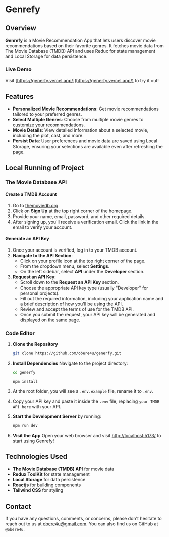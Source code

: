 
# Genrefy

## Overview

**Genrefy** is a Movie Recommendation App that lets users discover movie recommendations based on their favorite genres. It fetches movie data from The Movie Database (TMDB) API and uses Redux for state management and Local Storage for data persistence.

### Live Demo

Visit [https://generfy.vercel.app/](https://generfy.vercel.app/) to try it out!

## Features

- **Personalized Movie Recommendations**: Get movie recommendations tailored to your preferred genres.
- **Select Multiple Genres**: Choose from multiple movie genres to customize your recommendations.
- **Movie Details**: View detailed information about a selected movie, including the plot, cast, and more.
- **Persist Data**: User preferences and movie data are saved using Local Storage, ensuring your selections are available even after refreshing the page.

## Local Running of Project

### The Movie Database API

#### Create a TMDB Account

1. Go to [themoviedb.org](https://themoviedb.org).
2. Click on **Sign Up** at the top right corner of the homepage.
3. Provide your name, email, password, and other required details.
4. After signing up, you'll receive a verification email. Click the link in the email to verify your account.

#### Generate an API Key

1. Once your account is verified, log in to your TMDB account.
2. **Navigate to the API Section**:
   - Click on your profile icon at the top right corner of the page.
   - From the dropdown menu, select **Settings**.
   - On the left sidebar, select **API** under the **Developer** section.
3. **Request an API Key**:
   - Scroll down to the **Request an API Key** section.
   - Choose the appropriate API key type (usually "Developer" for personal projects).
   - Fill out the required information, including your application name and a brief description of how you'll be using the API.
   - Review and accept the terms of use for the TMDB API.
   - Once you submit the request, your API key will be generated and displayed on the same page.

### Code Editor

1. **Clone the Repository**
   ```bash
   git clone https://github.com/obere4u/generfy.git
   ```

2. **Install Dependencies**
   Navigate to the project directory:
   ```bash
   cd generfy
   ```
   ```bash
   npm install
   ```

3. At the root folder, you will see a `.env.example` file, rename it to `.env`.

4. Copy your API key and paste it inside the `.env` file, replacing `your TMDB API here` with your API.

5. **Start the Development Server** by running:
   ```bash
   npm run dev
   ```

6. **Visit the App**
   Open your web browser and visit [http://localhost:5173/](http://localhost:5173/) to start using Genrefy!

## Technologies Used

- **The Movie Database (TMDB) API** for movie data
- **Redux ToolKit** for state management
- **Local Storage** for data persistence
- **Reactjs** for building components
- **Tailwind CSS** for styling

## Contact

If you have any questions, comments, or concerns, please don't hesitate to reach out to us at [obere4u@gmail.com](mailto:obere4u@gmail.com). You can also find us on GitHub at `@obere4u`.